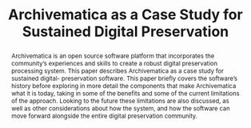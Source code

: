 ---
abstract: Archivematica is an open source software platform that incorporates the
  community’s experiences and skills to create a robust digital preservation processing
  system. This paper describes Archivematica as a case study for sustained digital-
  preservation software. This paper briefly covers the software’s history before exploring
  in more detail the components that make Archivematica what it is today, taking in
  some of the benefits and some of the current limitations of the approach. Looking
  to the future these limitations are also discussed, as well as other considerations
  about how the system, and how the software can move forward alongside the entire
  digital preservation community.
creators:
- Spencer, Ross
- Romkey, Sarah
- Blewer, Ashley
date: null
document_url: https://services.phaidra.univie.ac.at/api/object/o:1080498/download
grand_parent: iPRES
institutions: []
keywords: []
landing_page_url: https://phaidra.univie.ac.at/o:1080498
language: eng
layout: publication
license: CC BY 4.0 International
notes_url: null
parent: iPRES 2019
presentation_url: null
publication_type: paper
size: 236648
source_name: iPRES
title: 'Archivematica as a Case Study for Sustained Digital Preservation '
year: 2019
---